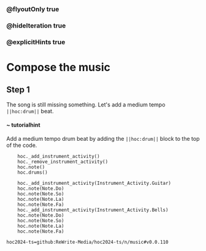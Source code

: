 ### @flyoutOnly true
### @hideIteration true
### @explicitHints true

# Compose the music

## Step 1
The song is still missing something. Let's add a medium tempo ``||hoc:drum||`` beat.

#### ~ tutorialhint
Add a medium tempo drum beat by adding the ``||hoc:drum||`` block to the top of the code.

```ghost
    hoc._add_instrument_activity()
    hoc._remove_instrument_activity()
    hoc.note()
    hoc.drums()
```
```template
    hoc._add_instrument_activity(Instrument_Activity.Guitar)
    hoc.note(Note.Do)
    hoc.note(Note.So)
    hoc.note(Note.La)
    hoc.note(Note.Fa)
    hoc._add_instrument_activity(Instrument_Activity.Bells)
    hoc.note(Note.Do)
    hoc.note(Note.So)
    hoc.note(Note.La)
    hoc.note(Note.Fa)    
```

```package
hoc2024-ts=github:ReWrite-Media/hoc2024-ts/n/music#v0.0.110
```